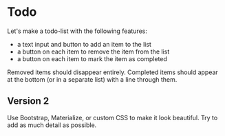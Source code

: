 # Todo

Let's make a todo-list with the following features:

- a text input and button to add an item to the list
- a button on each item to remove the item from the list
- a button on each item to mark the item as completed

Removed items should disappear entirely. Completed items should appear at the bottom (or in a separate list) with a line through them.

## Version 2

Use Bootstrap, Materialize, or custom CSS to make it look beautiful. Try to add as much detail as possible.
